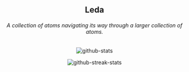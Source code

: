 <h2 align="center">Leda</h2>

<h6 align="center">A collection of atoms navigating its way through a larger collection of atoms.</h6>

<p align="center">
<img src="https://github-readme-stats.vercel.app/api?username=HypnotizedLeda&theme=dark&show_icons=true&count_private=true&hide=stars,issues"
alt="github-stats"/>
</p>
<p align="center">
<img src="https://github-readme-streak-stats.herokuapp.com/?user=HypnotizedLeda&theme=dark"
alt="github-streak-stats"/>
</p>
